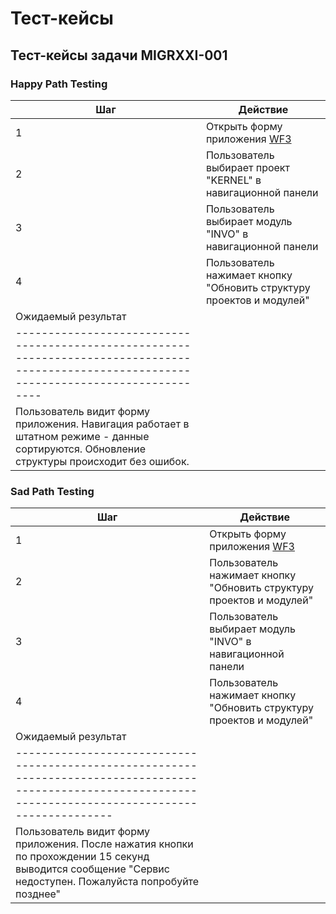 # Тест-кейсы 

## Тест-кейсы задачи MIGRXXI-001

###  Happy Path Testing

| Шаг | Действие                                                                                                                             |
| --- | ------------------------------------------------------------------------------------------------------------------------------------ |
| 1   | Открыть форму приложения [WF3](../uiux.md#wf3)                                                                                       |
| 2   | Пользователь выбирает проект "KERNEL" в навигационной панели                                                                         |
| 3   | Пользователь выбирает модуль "INVO" в навигационной панели                                                                           |
| 4   | Пользователь нажимает кнопку "Обновить структуру проектов и модулей"                                                                 |
| Ожидаемый результат                                                                                                                        |
| -------------------------------------------------------------------------------------------------------------------------------------------|
| Пользователь видит форму приложения. Навигация работает в штатном режиме - данные сортируются. Обновление структуры происходит без ошибок. |

### Sad Path Testing

| Шаг | Действие                                                                                                                                             |
| --- | ---------------------------------------------------------------------------------------------------------------------------------------------------- |
| 1   | Открыть форму приложения [WF3](../uiux.md#wf3)                                                                                                       |
| 2   | Пользователь нажимает кнопку "Обновить структуру проектов и модулей"                                                                                 |
| 3   | Пользователь выбирает модуль "INVO" в навигационной панели                                                                                           |
| 4   | Пользователь нажимает кнопку "Обновить структуру проектов и модулей"                                                                                 |
| Ожидаемый результат                                                                                                                                        |
| -----------------------------------------------------------------------------------------------------------------------------------------------------------|
|  Пользователь видит форму приложения. После нажатия кнопки по прохождении 15 секунд выводится сообщение "Сервис недоступен. Пожалуйста попробуйте позднее" |